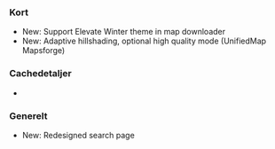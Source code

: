 ### Kort
- New: Support Elevate Winter theme in map downloader
- New: Adaptive hillshading, optional high quality mode (UnifiedMap Mapsforge)

### Cachedetaljer
-

### Generelt
- New: Redesigned search page
